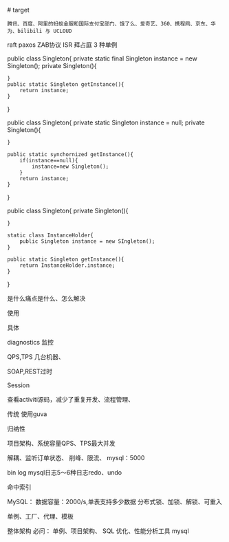 \# target 
```
腾讯、百度、阿里的蚂蚁金服和国际支付宝部门、饿了么、爱奇艺、360、携程网、京东、华为、bilibili 与 UCLOUD
```

raft  paxos ZAB协议 ISR 拜占庭
3 种单例

public class Singleton{
    private static final Singleton instance = new Singleton();
    private Singleton(){

    }
    public static Singleton getInstance(){
        return instance;
    }
}

public class Singleton{
    private static Singleton instance = null;
    private Singleton(){

    }

    public static synchornized getInstance(){
        if(instance==null){
            instance=new Singleton();
        }
        return instance;
    }
}


public class Singleton{
    private Singleton(){

    }

    static class InstanceHolder{
        public Singleton instance = new SIngleton();
    }

    public static Singleton getInstance(){
        return InstanceHolder.instance;
    }
}


是什么痛点是什么、怎么解决

使用

具体

diagnostics
监控

QPS,TPS
几台机器、


SOAP,REST过时

Session

查看activiti源码，减少了重复开发、流程管理、

传统
使用guva

归纳性

项目架构、系统容量QPS、TPS最大并发

解耦、监听订单状态、
削峰、限流、
mysql：5000

bin log mysql日志5～6种日志redo、undo

命中索引

MySQL：
数据容量：2000/s,单表支持多少数据
分布式锁、加锁、解锁、可重入

单例、工厂、代理、模板

整体架构
必问：
单例、项目架构、
SQL 优化、性能分析工具
mysql
